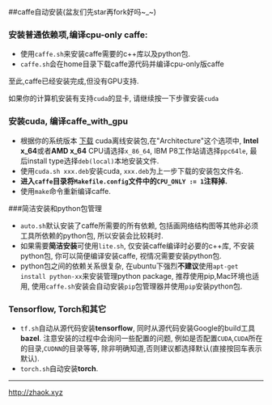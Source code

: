 ##caffe自动安装(盆友们先star再fork好吗~_~)
### 安装普通依赖项,编译cpu-only caffe:
* 使用`caffe.sh`来安装caffe需要的c++库以及python包.
* `caffe.sh`会在home目录下载caffe源代码并编译cpu-only版caffe

至此,caffe已经安装完成,但没有GPU支持.

如果你的计算机安装有支持`cuda`的显卡, 请继续按一下步骤安装`cuda`

### 安装cuda, 编译caffe_with_gpu
* 根据你的系统版本 [下载](https://developer.nvidia.com/cuda-downloads) cuda离线安装包,在"Architecture"这个选项中, **Intel x_64**或者**AMD x_64** CPU请选择`x_86_64`, IBM P8工作站请选择`ppc64le`, 最后install type选择`deb(local)`本地安装文件.
* 使用`cuda.sh xxx.deb`安装cuda, `xxx.deb`为上一步下载的安装包文件名.
* **进入`caffe`目录将`Makefile.config`文件中的`CPU_ONLY := 1`注释掉.**
* 使用`make`命令重新编译caffe.

###简洁安装和python包管理
* `auto.sh`默认安装了caffe所需要的所有依赖, 包括画网络结构图等其他非必须工具所依赖的python包, 所以安装会比较耗时.
* 如果需要**简洁安装**可使用`lite.sh`, 仅安装caffe编译时必要的c++库, 不安装python包, 你可以简便编译安装caffe, 视情况需要安装python包.
* python包之间的依赖关系很复杂, 在ubuntu下强烈**不建议**使用`apt-get install python-xx`来安装管理python package, 推荐使用pip,Mac环境也适用, 使用`caffe.sh`安装会自动安装`pip`包管理器并使用`pip`安装python包.

### Tensorflow, Torch和其它
* `tf.sh`自动从源代码安装**tensorflow**, 同时从源代码安装Google的build工具**bazel**. 注意安装的过程中会询问一些配置的问题, 例如是否配置`CUDA`,`CUDA`所在的目录,`CUDNN`的目录等等, 除非明确知道,否则建议都选择默认(直接按回车表示默认).
* `torch.sh`自动安装**torch**.

___

<http://zhaok.xyz>
